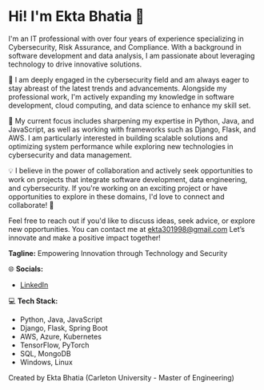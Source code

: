 
# Hi! I'm Ekta Bhatia 👋

I'm an IT professional with over four years of experience specializing in Cybersecurity, Risk Assurance, and Compliance. With a background in software development and data analysis, I am passionate about leveraging technology to drive innovative solutions.

🌱 I am deeply engaged in the cybersecurity field and am always eager to stay abreast of the latest trends and advancements. Alongside my professional work, I'm actively expanding my knowledge in software development, cloud computing, and data science to enhance my skill set.

🔧 My current focus includes sharpening my expertise in Python, Java, and JavaScript, as well as working with frameworks such as Django, Flask, and AWS. I am particularly interested in building scalable solutions and optimizing system performance while exploring new technologies in cybersecurity and data management.

💡 I believe in the power of collaboration and actively seek opportunities to work on projects that integrate software development, data engineering, and cybersecurity. If you're working on an exciting project or have opportunities to explore in these domains, I'd love to connect and collaborate! 🤝

Feel free to reach out if you'd like to discuss ideas, seek advice, or explore new opportunities. You can contact me at ekta301998@gmail.com Let’s innovate and make a positive impact together!

**Tagline:** Empowering Innovation through Technology and Security

🌐 **Socials:**
- [LinkedIn](https://www.linkedin.com/in/ekta-bhatia-3418a0188/)

💻 **Tech Stack:**
- Python, Java, JavaScript
- Django, Flask, Spring Boot
- AWS, Azure, Kubernetes
- TensorFlow, PyTorch
- SQL, MongoDB
- Windows, Linux

Created by Ekta Bhatia (Carleton University - Master of Engineering)

